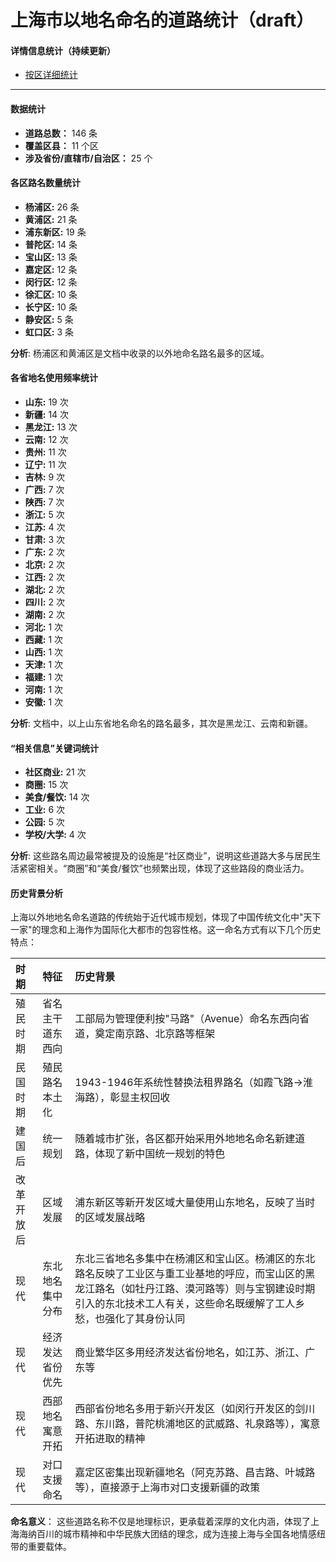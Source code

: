 # 上海市以地名命名的道路统计（draft）

#### 详情信息统计（持续更新）
- [按区详细统计](total_analytics.md)

---

#### 数据统计
- **道路总数：** 146 条
- **覆盖区县：** 11 个区
- **涉及省份/直辖市/自治区：** 25 个


#### 各区路名数量统计
- **杨浦区:** 26 条
- **黄浦区:** 21 条
- **浦东新区:** 19 条
- **普陀区:** 14 条
- **宝山区:** 13 条
- **嘉定区:** 12 条
- **闵行区:** 12 条
- **徐汇区:** 10 条
- **长宁区:** 10 条
- **静安区:** 5 条
- **虹口区:** 3 条

**分析**: 杨浦区和黄浦区是文档中收录的以外地命名路名最多的区域。

#### 各省地名使用频率统计
- **山东:** 19 次
- **新疆:** 14 次
- **黑龙江:** 13 次
- **云南:** 12 次
- **贵州:** 11 次
- **辽宁:** 11 次
- **吉林:** 9 次
- **广西:** 7 次
- **陕西:** 7 次
- **浙江:** 5 次
- **江苏:** 4 次
- **甘肃:** 3 次
- **广东:** 2 次
- **北京:** 2 次
- **江西:** 2 次
- **湖北:** 2 次
- **四川:** 2 次
- **湖南:** 2 次
- **河北:** 1 次
- **西藏:** 1 次
- **山西:** 1 次
- **天津:** 1 次
- **福建:** 1 次
- **河南:** 1 次
- **安徽:** 1 次

**分析**: 文档中，以上山东省地名命名的路名最多，其次是黑龙江、云南和新疆。

#### “相关信息”关键词统计
- **社区商业:** 21 次
- **商圈:** 15 次
- **美食/餐饮:** 14 次
- **工业:** 6 次
- **公园:** 5 次
- **学校/大学:** 4 次

**分析**: 这些路名周边最常被提及的设施是“社区商业”，说明这些道路大多与居民生活紧密相关。“商圈”和“美食/餐饮”也频繁出现，体现了这些路段的商业活力。

#### 历史背景分析

上海以外地地名命名道路的传统始于近代城市规划，体现了中国传统文化中"天下一家"的理念和上海作为国际化大都市的包容性格。这一命名方式有以下几个历史特点：

| 时期 | 特征 | 历史背景 |
|:---|:---|:---|
| 殖民时期 | 省名主干道东西向 | 工部局为管理便利按"马路"（Avenue）命名东西向省道，奠定南京路、北京路等框架 |
| 民国时期 | 殖民路名本土化 | 1943-1946年系统性替换法租界路名（如霞飞路→淮海路），彰显主权回收 |
| 建国后 | 统一规划 | 随着城市扩张，各区都开始采用外地地名命名新建道路，体现了新中国统一规划的特色 |
| 改革开放后 | 区域发展 | 浦东新区等新开发区域大量使用山东地名，反映了当时的区域发展战略 |
| 现代 | 东北地名集中分布 | 东北三省地名多集中在杨浦区和宝山区。杨浦区的东北路名反映了工业区与重工业基地的呼应，而宝山区的黑龙江路名（如牡丹江路、漠河路等）则与宝钢建设时期引入的东北技术工人有关，这些命名既缓解了工人乡愁，也强化了其身份认同 |
| 现代 | 经济发达省份优先 | 商业繁华区多用经济发达省份地名，如江苏、浙江、广东等 |
| 现代 | 西部地名寓意开拓 | 西部省份地名多用于新兴开发区（如闵行开发区的剑川路、东川路，普陀桃浦地区的武威路、礼泉路等），寓意开拓进取的精神 |
| 现代 | 对口支援命名 | 嘉定区密集出现新疆地名（阿克苏路、昌吉路、叶城路等），直接源于上海市对口支援新疆的政策 |

**命名意义**：
这些道路名称不仅是地理标识，更承载着深厚的文化内涵，体现了上海海纳百川的城市精神和中华民族大团结的理念，成为连接上海与全国各地情感纽带的重要载体。
